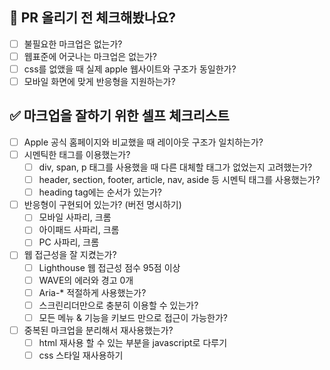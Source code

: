 ## 📝 PR 올리기 전 체크해봤나요?

- [ ] 불필요한 마크업은 없는가?
- [ ] 웹표준에 어긋나는 마크업은 없는가?
- [ ] css를 없앴을 때 실제 apple 웹사이트와 구조가 동일한가?
- [ ] 모바일 화면에 맞게 반응형을 지원하는가?

## ✅ 마크업을 잘하기 위한 셀프 체크리스트

- [ ] Apple 공식 홈페이지와 비교했을 때 레이아웃 구조가 일치하는가?
- [ ] 시멘틱한 태그를 이용했는가?
  - [ ] div, span, p 태그를 사용했을 때 다른 대체할 태그가 없었는지 고려했는가?
  - [ ] header, section, footer, article, nav, aside 등 시멘틱 태그를 사용했는가?
  - [ ] heading tag에는 순서가 있는가?
- [ ] 반응형이 구현되어 있는가? (버전 명시하기)
  - [ ] 모바일 사파리, 크롬
  - [ ] 아이패드 사파리, 크롬
  - [ ] PC 사파리, 크롬
- [ ] 웹 접근성을 잘 지켰는가?
  - [ ] Lighthouse 웹 접근성 점수 95점 이상
  - [ ] WAVE의 에러와 경고 0개
  - [ ] Aria-\* 적절하게 사용했는가?
  - [ ] 스크린리더만으로 충분히 이용할 수 있는가?
  - [ ] 모든 메뉴 & 기능을 키보드 만으로 접근이 가능한가?
- [ ] 중복된 마크업을 분리해서 재사용했는가?
  - [ ] html 재사용 할 수 있는 부분을 javascript로 다루기
  - [ ] css 스타일 재사용하기
